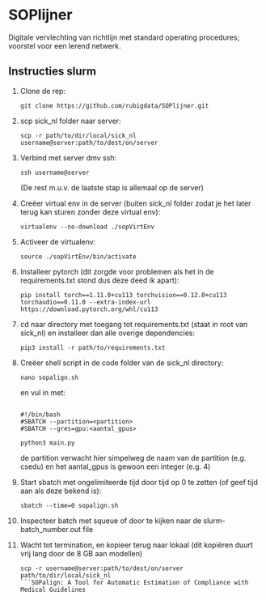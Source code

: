 # SOPlijner

Digitale vervlechting van richtlijn met standard operating procedures; voorstel voor een lerend netwerk.

## Instructies slurm

1. Clone de rep: 
    ```console 
    git clone https://github.com/rubigdata/SOPlijner.git
    ```

2. scp sick_nl folder naar server: 
    ```console 
    scp -r path/to/dir/local/sick_nl username@server:path/to/dest/on/server
    ```

3. Verbind met server dmv ssh: 
    ```console
    ssh username@server
    ```

    (De rest m.u.v. de laatste stap is allemaal op de server)

4. Creëer virtual env in de server (buiten sick_nl folder zodat je het later terug kan sturen zonder deze virtual env): 
    ```console
    virtualenv --no-download ./sopVirtEnv
    ```

5. Activeer de virtualenv: 
    ```console
    source ./sopVirtEnv/bin/activate
    ```

6. Installeer pytorch (dit zorgde voor problemen als het in de requirements.txt stond dus deze deed ik apart): 
    ```console
    pip install torch==1.11.0+cu113 torchvision==0.12.0+cu113 torchaudio==0.11.0 --extra-index-url https://download.pytorch.org/whl/cu113
    ```

7. cd naar directory met toegang tot requirements.txt (staat in root van sick_nl) en installeer dan alle overige dependencies: 
    ```console
    pip3 install -r path/to/requirements.txt
    ```

8. Creëer shell script in de code folder van de sick_nl directory: 
    ```console
    nano sopalign.sh 
    ```
    en vul in met: 

    ```shell

    #!/bin/bash
    #SBATCH --partition=<partition>
    #SBATCH --gres=gpu:<aantal_gpus>

    python3 main.py
    ```

    de partition verwacht hier simpelweg de naam van de partition (e.g. csedu) en het aantal_gpus is gewoon een integer (e.g. 4)
9. Start sbatch met ongelimiteerde tijd door tijd op 0 te zetten (of geef tijd aan als deze bekend is): 
    ```console
    sbatch --time=0 sopalign.sh
    ```

10. Inspecteer batch met squeue of door te kijken naar de slurm-batch_number.out file

11. Wacht tot termination, en kopieer terug naar lokaal (dit kopiëren duurt vrij lang door de 8 GB aan modellen)
    ```console
    scp -r username@server:path/to/dest/on/server path/to/dir/local/sick_nl
    ```SOPalign: A Tool for Automatic Estimation of Compliance with Medical Guidelines
